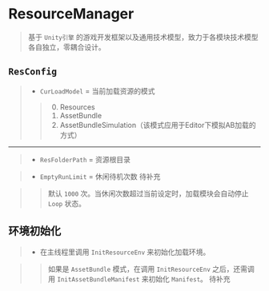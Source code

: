 # ResourceManager
> 基于 `Unity引擎` 的游戏开发框架以及通用技术模型，致力于各模块技术模型各自独立，零耦合设计。

## `ResConfig`

>  - `CurLoadModel`  = 当前加载资源的模式
>  > 0. Resources
>  > 0. AssetBundle
>  > 0. AssetBundleSimulation（该模式应用于Editor下模拟AB加载的方式）


----

> - `ResFolderPath` = 资源根目录

> - `EmptyRunLimit` = 休闲待机次数
> 待补充

> > 默认 `1000` 次。当休闲次数超过当前设定时，加载模块会自动停止 `Loop` 状态。

## 环境初始化

> - 在主线程里调用 `InitResourceEnv` 来初始化加载环境。

> > 如果是 `AssetBundle` 模式，在调用 `InitResourceEnv` 之后，还需调用 `InitAssetBundleManifest` 来初始化 `Manifest`。
> 待补充

